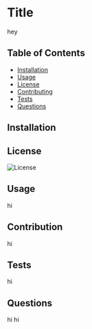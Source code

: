 # Title
  hey

  ## Table of Contents
  * [Installation](#Installation)
  * [Usage](#Usage)
  * [License](#License)
  * [Contributing](#Contribution)
  * [Tests](#Tests)
  * [Questions](#Questions)
  

  ## Installation

  ## License
  ![License](https://img.shields.io/badge/license-MIT-blue)
 

  ## Usage
  hi

  ## Contribution
  hi

  ## Tests
  hi

  ## Questions
  hi
  hi
